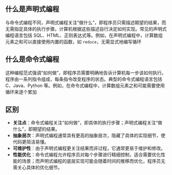 ## 什么是声明式编程
与命令式编程不同，声明式编程关注“做什么”，即程序员只需描述期望的结果，而无需指定具体的执行步骤。计算机根据这些描述自行决定如何实现。常见的声明式编程语言包括 SQL、HTML、正则表达式等。例如，在声明式编程中，计算数组元素之和可以直接使用内置的函数，如 `reduce`，无需显式地编写循环 

## 什么是命令式编程
这种编程范式强调“如何做”，即程序员需要明确地告诉计算机每一步该如何执行。程序由一系列指令组成，每条指令改变程序的状态。典型的命令式编程语言包括 C、Java、Python 等。例如，在命令式编程中，计算数组元素之和可能需要使用循环来逐个累加  

## 区别
+ **关注点**：命令式编程关注“如何做”，即具体的执行步骤；声明式编程关注“做什么”，即期望的结果。
+ **抽象层次**：声明式编程通常具有更高的抽象层次，隐藏了具体的实现细节，使代码更简洁易懂。
+ **可维护性**：由于声明式编程更关注结果而非过程，它通常更易于维护和修改。
+ **性能优化**：命令式编程允许程序员对每个步骤进行精细控制，适合需要优化性能的场景；而声明式编程的底层实现可能会随着时间的推移而优化，程序员无需关心具体的优化细节。

